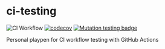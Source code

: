 # ci-testing

![CI Workflow](https://github.com/mentisy/ci-testing/workflows/CI%20Workflow/badge.svg)
[![codecov](https://codecov.io/gh/mentisy/ci-testing/branch/master/graph/badge.svg)](https://codecov.io/gh/mentisy/ci-testing)
[![Mutation testing badge](https://img.shields.io/endpoint?style=flat&url=https%3A%2F%2Fbadge-api.stryker-mutator.io%2Fgithub.com%2Fmentisy%2Fci-testing%2Fmaster)](https://dashboard.stryker-mutator.io/reports/github.com/mentisy/ci-testing/master)

Personal playpen for CI workflow testing with GitHub Actions
